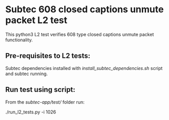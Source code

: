 # Subtec 608 closed captions unmute packet L2 test

This python3 L2 test verifies 608 type closed captions unmute packet 
functionality.

## Pre-requisites to L2 tests:

Subtec dependencies installed with *install_subtec_dependencies.sh* script
and subtec running.

## Run test using script:

From the *subtec-app/test/* folder run:

./run_l2_tests.py -i 1026